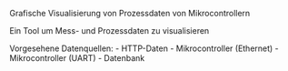 Grafische Visualisierung von Prozessdaten von Mikrocontrollern

Ein Tool um Mess- und Prozessdaten zu visualisieren

Vorgesehene Datenquellen:
	- HTTP-Daten
	- Mikrocontroller (Ethernet)
	- Mikrocontroller (UART)
	- Datenbank